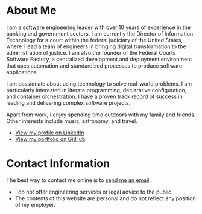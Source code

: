 # About Me

I am a software engineering leader with over 10 years of experience in the banking and government sectors. I am currently the Director of Information Technology for a court within the federal judiciary of the United States, where I lead a team of engineers in bringing digital transformation to the administration of justice. I am also the founder of the Federal Courts Software Factory, a centralized development and deployment environment that uses automation and standardized processes to produce software applications.

I am passionate about using technology to solve real-world problems. I am particularly interested in literate programming, declarative configuration, and container orchestration. I have a proven track record of success in leading and delivering complex software projects.

Apart from work, I enjoy spending time outdoors with my family and friends. Other interests include music, astronomy, and travel.

- [View my profile on LinkedIn](https://www.linkedin.com/in/robertmcatee)
- [View my portfolio on GitHub](https://github.com/robertmcatee)

# Contact Information
The best way to contact me online is to [send me an email](mailto:contact@robertmcatee.net).
- I do not offer engineering services or legal advice to the public.
- The contents of this website are personal and do not reflect any position of my employer.
